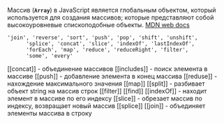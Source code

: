 Массив (**`Array`**) в JavaScript является глобальным объектом, который используется для создания массивов; которые представляют собой высокоуровневые спископодобные объекты.
[MDN web docs](https://developer.mozilla.org/ru/docs/Web/JavaScript/Reference/Global_Objects/Array)
```
'join', 'reverse', 'sort', 'push', 'pop', 'shift', 'unshift',
      'splice', 'concat', 'slice', 'indexOf', 'lastIndexOf',
      'forEach', 'map', 'reduce', 'reduceRight', 'filter',
      'some', 'every'
```
[[concat]] - объединение массивов
[[includes]] - поиск элемента в массиве
[[push]] - добавление элемента в конец массива
[[reduse]] - нахождение максимального значения
[[map]]
[[split]] - разбивает объект string на массив строк
[[filter]]
[[find]]
[[indexOf]] - находит элемент в массиве по его индексу
[[slice]] - обрезает массив по индексу, возвращает новый массив
[[splice]]
[[join]] - объединяет элементы массива в строку


